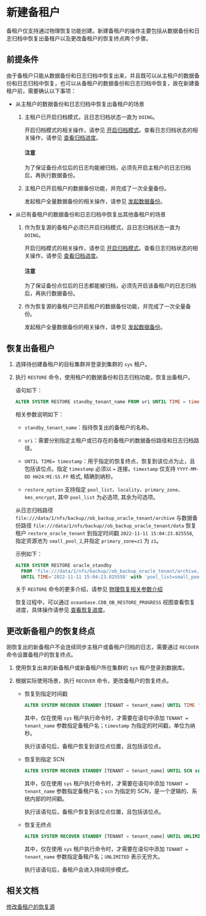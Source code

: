 # 新建备租户

备租户仅支持通过物理恢复功能创建。新建备租户的操作主要包括从数据备份和日志归档中恢复出备租户以及更改备租户的恢复终点两个步骤。

## 前提条件

由于备租户只能从数据备份和日志归档中恢复出来，并且既可以从主租户的数据备份和日志归档中恢复，也可以从备租户的数据备份和日志归档中恢复，故在新建备租户前，需要确认以下事项：

* 从主租户的数据备份和日志归档中恢复出备租户的场景

  1. 主租户已开启归档模式，且日志归档状态一直为 `DOING`。

     开启归档模式的相关操作，请参见 [开启归档模式](../../6.backup-and-recovery/3.log-archive/3.open-the-log-archive-mode.md)。查看日志归档状态的相关操作，请参见 [查看归档进度](../../6.backup-and-recovery/3.log-archive/6.view-log-archive-progress.md)。

     <main id="notice" type='notice'>
     <h4>注意</h4>
     <p>为了保证备份点位后的日志均能被归档，必须先开启主租户的日志归档后，再执行数据备份。</p>
     </main>

  2. 主租户已开启租户的数据备份功能，并完成了一次全量备份。

     发起租户全量数据备份的相关操作，请参见 [发起数据备份](../../6.backup-and-recovery/4.data-backup/2.initiate-full-data-backup.md)。

* 从已有备租户的数据备份和日志归档中恢复出其他备租户的场景

  1. 作为恢复源的备租户必须已开启归档模式，且日志归档状态一直为 `DOING`。

     开启归档模式的相关操作，请参见 [开启归档模式](../../6.backup-and-recovery/3.log-archive/3.open-the-log-archive-mode.md)。查看日志归档状态的相关操作，请参见 [查看归档进度](../../6.backup-and-recovery/3.log-archive/6.view-log-archive-progress.md)。

     <main id="notice" type='notice'>
     <h4>注意</h4>
     <p>为了保证备份点位后的日志都能被归档，必须先开启该备租户的日志归档后，再执行数据备份。</p>
     </main>

  2. 作为恢复源的备租户已开启租户的数据备份功能，并完成了一次全量备份。

     发起租户全量数据备份的相关操作，请参见 [发起数据备份](../../6.backup-and-recovery/4.data-backup/2.initiate-full-data-backup.md)。

## 恢复出备租户

1. 选择待创建备租户的目标集群并登录到集群的 `sys` 租户。

2. 执行 `RESTORE` 命令，使用租户的数据备份和日志归档功能，恢复出备租户。

   语句如下：

   ```sql
   ALTER SYSTEM RESTORE standby_tenant_name FROM uri UNTIL TIME = timestamp WITH restore_option [DESCRIPTION description];
   ```

   相关参数说明如下：

   * `standby_tenant_name`：指待恢复出的备租户的名称。

   * `uri`：需要分别指定主租户或已存在的备租户的数据备份路径和日志归档路径。

   * `UNTIL TIME= timestamp`：用于指定的恢复终点，恢复到该位点为止，且包括该位点。指定 `timestamp` 必须以 `=` 连接。`timestamp` 仅支持 `YYYY-MM-DD HH24:MI:SS.FF` 格式, 精确到纳秒。

   * `restore_option` 支持指定 `pool_list`、`locality`、`primary_zone`、`kms_encrypt`, 其中 `pool_list` 为必选项, 其余为可选项。

   从日志归档路径 `file:///data/1/nfs/backup//ob_backup_oracle_tenant/archive` 与数据备份路径 `file:///data/1/nfs/backup//ob_backup_oracle_tenant/data` 恢复租户 `restore_oracle_tenant` 到指定时间戳 `2022-11-11 15:04:23.825558`, 指定资源池为 `small_pool_2`,并指定 `primary_zone=z1` 为 `z1`。

   示例如下：

   ```sql
   ALTER SYSTEM RESTORE oracle_standby
     FROM 'file:///data/1/nfs/backup//ob_backup_oracle_tenant/archive,file:///data/1/nfs/backup//ob_backup_oracle_tenant/data' 
     UNTIL TIME='2022-11-11 15:04:23.825558' with 'pool_list=small_pool_2&primary_zone=z1';
   ```

   关于 `RESTORE` 命令的更多介绍，请参见 [物理恢复相关参数介绍](../2.backup-and-restoration-management/6.restore-data/7.parameters-of-the-restore.md)

   恢复过程中，可以通过 `oceanbase.CDB_OB_RESTORE_PROGRESS` 视图查看恢复进度，具体操作请参见 [查看恢复进度](../../6.backup-and-recovery/6.restore-data/4.view-the-restore-progress.md)。

## 更改新备租户的恢复终点

刚恢复出的新备租户不会连续同步主租户或备租户归档的日志，需要通过 `RECOVER` 命令设置备租户的恢复终点。

1. 使用恢复出来的新备租户或新备租户所在集群的 `sys` 租户登录到数据库。

2. 根据实际使用场景，执行 `RECOVER` 命令，更改备租户的恢复终点。

   * 恢复到指定时间戳

     ```sql
     ALTER SYSTEM RECOVER STANDBY [TENANT = tenant_name] UNTIL TIME 'timestamp';
     ```

     其中，仅在使用 `sys` 租户执行命令时，才需要在语句中添加 `TENANT = tenant_name` 参数指定备租户名；`timestamp` 为指定的时间戳，单位为纳秒。

     执行该语句后，备租户恢复到该位点位置，且包括该位点。

   * 恢复到指定 SCN

     ```sql
     ALTER SYSTEM RECOVER STANDBY [TENANT = tenant_name] UNTIL SCN scn;
     ```

     其中，仅在使用 `sys` 租户执行命令时，才需要在语句中添加 `TENANT = tenant_name` 参数指定备租户名；`scn` 为指定的 SCN，是一个逻辑的、系统内部的时间戳。

     执行该语句后，备租户恢复到该位点位置，且包括该位点。

   * 恢复无终点

     ```sql
     ALTER SYSTEM RECOVER STANDBY [TENANT = tenant_name] UNTIL UNLIMITED;
     ```

     其中，仅在使用 `sys` 租户执行命令时，才需要在语句中添加 `TENANT = tenant_name` 参数指定备租户名；`UNLIMITED` 表示无穷大。

     执行该语句后，备租户会进入持续同步模式。

## 相关文档

[修改备租户的恢复源](3.modify-the-restore-source.md)
